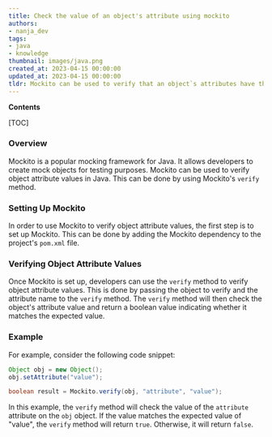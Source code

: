 ```yaml
---
title: Check the value of an object's attribute using mockito
authors:
- nanja_dev
tags:
- java
- knowledge
thumbnail: images/java.png
created_at: 2023-04-15 00:00:00
updated_at: 2023-04-15 00:00:00
tldr: Mockito can be used to verify that an object`s attributes have the expected values.
---
```


**Contents**

[TOC]

### Overview
Mockito is a popular mocking framework for Java. It allows developers to create mock objects for testing purposes. Mockito can be used to verify object attribute values in Java. This can be done by using Mockito's `verify` method.

### Setting Up Mockito
In order to use Mockito to verify object attribute values, the first step is to set up Mockito. This can be done by adding the Mockito dependency to the project's `pom.xml` file.

### Verifying Object Attribute Values
Once Mockito is set up, developers can use the `verify` method to verify object attribute values. This is done by passing the object to verify and the attribute name to the `verify` method. The `verify` method will then check the object's attribute value and return a boolean value indicating whether it matches the expected value.

### Example
For example, consider the following code snippet:

```java
Object obj = new Object();
obj.setAttribute("value");

boolean result = Mockito.verify(obj, "attribute", "value");
```

In this example, the `verify` method will check the value of the `attribute` attribute on the `obj` object. If the value matches the expected value of "value", the `verify` method will return `true`. Otherwise, it will return `false`.
